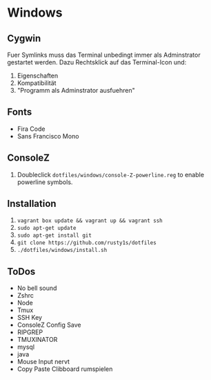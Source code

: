 # Windows

## Cygwin

Fuer Symlinks muss das Terminal unbedingt immer als Adminstrator gestartet werden.
Dazu Rechtsklick auf das Terminal-Icon und:
1. Eigenschaften
1. Kompatibilität
1. "Programm als Adminstrator ausfuehren"

## Fonts

* Fira Code
* Sans Francisco Mono

## ConsoleZ

1. Doubleclick `dotfiles/windows/console-Z-powerline.reg` to enable powerline symbols.

## Installation

1. `vagrant box update && vagrant up && vagrant ssh`
1. `sudo apt-get update`
1. `sudo apt-get install git`
1. `git clone https://github.com/rusty1s/dotfiles`
1. `./dotfiles/windows/install.sh`

## ToDos

* No bell sound
* Zshrc
* Node
* Tmux
* SSH Key
* ConsoleZ Config Save
* RIPGREP
* TMUXINATOR
* mysql
* java
* Mouse Input nervt
* Copy Paste Clibboard rumspielen
